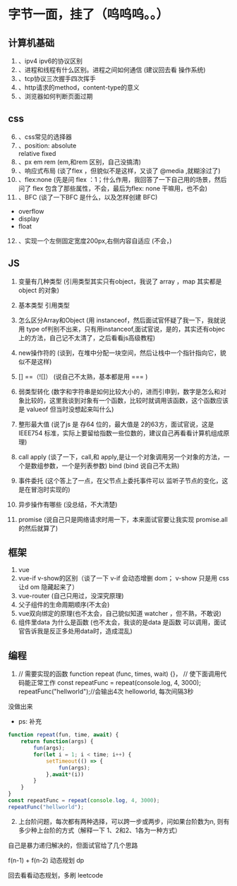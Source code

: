 # 字节一面，挂了（呜呜呜。。）    

## 计算机基础
1. 、ipv4 ipv6的协议区别
2. 、进程和线程有什么区别。进程之间如何通信 (建议回去看 操作系统)
3. 、tcp协议三次握手四次挥手
4. 、http请求的method，content-type的意义
5. 、浏览器如何判断页面过期

## css
6. 、css常见的选择器
7. 、position:
     absolute  
     relative
     fixed
 8. 、px  em  rem (em,和rem 区别，自己没搞清)
9. 、响应式布局  (谈了flex ，但貌似不是这样，又谈了 @media ,就糊涂过了)
10. 、flex:none   (先是问 flex ：1；什么作用，我回答了一下自己用的场景，然后问了 flex 包含了那些属性，不会，最后为flex: none 干嘛用，也不会)
11. 、BFC   (谈了一下BFC 是什么，以及怎样创建 BFC)
- overflow
- display
- float
12. 、实现一个左侧固定宽度200px,右侧内容自适应 (不会，)

## JS
1. 变量有几种类型 (引用类型其实只有object，我说了 array ，map 其实都是object 的对象)
2. 基本类型  引用类型
3. 怎么区分Array和Object (用 instanceof，然后面试官怀疑了我一下，我就说用 type of判别不出来，只有用instanceof,面试官说，是的，其实还有objec上的方法，自己记不太清了，之后看看js高级教程)

4. new操作符的 (谈到，在堆中分配一块空间，然后让栈中一个指针指向它，貌似不是这样)
5. [] ==（![]） (说自己不太熟，基本都是用 === )
6. 弱类型转化 (数字和字符串是如何比较大小的，进而引申到，数字是怎么和对象比较的，这里我谈到对象有一个函数，比较时就调用该函数，这个函数应该是 valueof 但当时没想起来叫什么)

7. 整形最大值  (说了js 是 存64 位的，最大值是 2的63方，面试官说，这是 IEEE754 标准，实际上要留给指数一些位数的，建议自己再看看计算机组成原理)

8. call  apply (谈了一下，call,和 apply,是让一个对象调用另一个对象的方法，一个是数组参数，一个是列表参数)
bind  (bind 说自己不太熟)

9. 事件委托 (这个答上了一点，在父节点上委托事件可以 监听子节点的变化，这是在冒泡时实现的)

10. 异步操作有哪些 (没总结，不大清楚)
11. promise (说自己只是网络请求时用一下，本来面试官要让我实现 promise.all 的然后就算了)

## 框架
1. vue
2. vue-if   v-show的区别（谈了一下 v-if 会动态增删 dom； v-show 只是用 css 让d om 隐藏起来了）
3. vue-router (自己只用过，没深究原理)
4. 父子组件的生命周期顺序(不太会)
5. vue双向绑定的原理(也不太会，自己貌似知道 watcher ，但不熟，不敢说)
6. 组件里data 为什么是函数 (也不太会，我谈的是data 是函数 可以调用，面试官告诉我是反正多处用data时，造成混乱)

## 编程
1. // 需要实现的函数
function repeat (func, times, wait) {}，
// 使下面调用代码能正常工作
const repeatFunc = repeat(console.log, 4, 3000);
repeatFunc("hellworld");//会输出4次 helloworld, 每次间隔3秒

没做出来

- ps: 补充

```js
function repeat(fun, time, await) {
    return function(args) {
        fun(args);
        for(let i = 1; i < time; i++) {
            setTimeout(() => {
                fun(args);
            },await*(i))
        }
    }
}
const repeatFunc = repeat(console.log, 4, 3000); 
repeatFunc("hellworld");

```

2. 上台阶问题，每次都有两种选择，可以跨一步或两步，问如果台阶数为n, 则有多少种上台阶的方式（解释一下 1、2和2、1各为一种方式）

自己是暴力递归解决的，但面试官给了几个思路    

f(n-1) + f(n-2)
动态规划  dp

回去看看动态规划，多刷 leetcode
